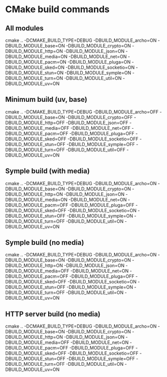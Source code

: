 # CMake build commands

## All modules
cmake .. -DCMAKE_BUILD_TYPE=DEBUG -DBUILD_MODULE_archo=ON -DBUILD_MODULE_base=ON -DBUILD_MODULE_crypto=ON -DBUILD_MODULE_http=ON -DBUILD_MODULE_json=ON -DBUILD_MODULE_media=ON -DBUILD_MODULE_net=ON -DBUILD_MODULE_pacm=ON -DBUILD_MODULE_pluga=ON -DBUILD_MODULE_sked=ON -DBUILD_MODULE_socketio=ON -DBUILD_MODULE_stun=ON -DBUILD_MODULE_symple=ON -DBUILD_MODULE_turn=ON -DBUILD_MODULE_util=ON -DBUILD_MODULE_uv=ON

## Minimum build (uv, base)
cmake .. -DCMAKE_BUILD_TYPE=DEBUG -DBUILD_MODULE_archo=OFF -DBUILD_MODULE_base=ON -DBUILD_MODULE_crypto=OFF -DBUILD_MODULE_http=OFF -DBUILD_MODULE_json=OFF -DBUILD_MODULE_media=OFF -DBUILD_MODULE_net=OFF -DBUILD_MODULE_pacm=OFF -DBUILD_MODULE_pluga=OFF -DBUILD_MODULE_sked=OFF -DBUILD_MODULE_socketio=OFF -DBUILD_MODULE_stun=OFF -DBUILD_MODULE_symple=OFF -DBUILD_MODULE_turn=OFF -DBUILD_MODULE_util=OFF -DBUILD_MODULE_uv=ON

## Symple build (with media)
cmake .. -DCMAKE_BUILD_TYPE=DEBUG -DBUILD_MODULE_archo=ON -DBUILD_MODULE_base=ON -DBUILD_MODULE_crypto=ON -DBUILD_MODULE_http=ON -DBUILD_MODULE_json=ON -DBUILD_MODULE_media=ON -DBUILD_MODULE_net=ON -DBUILD_MODULE_pacm=OFF -DBUILD_MODULE_pluga=OFF -DBUILD_MODULE_sked=OFF -DBUILD_MODULE_socketio=ON -DBUILD_MODULE_stun=OFF -DBUILD_MODULE_symple=ON -DBUILD_MODULE_turn=OFF -DBUILD_MODULE_util=ON -DBUILD_MODULE_uv=ON

## Symple build (no media)
cmake .. -DCMAKE_BUILD_TYPE=DEBUG -DBUILD_MODULE_archo=ON -DBUILD_MODULE_base=ON -DBUILD_MODULE_crypto=ON -DBUILD_MODULE_http=ON -DBUILD_MODULE_json=ON -DBUILD_MODULE_media=OFF -DBUILD_MODULE_net=ON -DBUILD_MODULE_pacm=OFF -DBUILD_MODULE_pluga=OFF -DBUILD_MODULE_sked=OFF -DBUILD_MODULE_socketio=ON -DBUILD_MODULE_stun=OFF -DBUILD_MODULE_symple=ON -DBUILD_MODULE_turn=OFF -DBUILD_MODULE_util=ON -DBUILD_MODULE_uv=ON

## HTTP server build (no media)
cmake .. -DCMAKE_BUILD_TYPE=DEBUG -DBUILD_MODULE_archo=ON -DBUILD_MODULE_base=ON -DBUILD_MODULE_crypto=ON -DBUILD_MODULE_http=ON -DBUILD_MODULE_json=ON -DBUILD_MODULE_media=OFF -DBUILD_MODULE_net=ON -DBUILD_MODULE_pacm=OFF -DBUILD_MODULE_pluga=OFF -DBUILD_MODULE_sked=OFF -DBUILD_MODULE_socketio=OFF -DBUILD_MODULE_stun=OFF -DBUILD_MODULE_symple=OFF -DBUILD_MODULE_turn=OFF -DBUILD_MODULE_util=ON -DBUILD_MODULE_uv=ON
